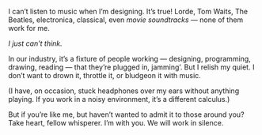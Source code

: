 

I can’t listen to music when I’m designing. It’s true! Lorde, Tom Waits, The Beatles, electronica,
classical, even *movie soundtracks* — none of them work for me.

*I just can’t think.*

In our industry, it’s a fixture of people working — designing, programming, drawing, reading — that
they’re plugged in, jamming’. But I relish my quiet. I don’t want to drown it, throttle it, or bludgeon
it with music.

(I have, on occasion, stuck headphones over my ears without anything playing. If you work in a noisy
environment, it’s a different calculus.)

But if you’re like me, but haven’t wanted to admit it to those around you? Take heart, fellow whisperer.
I’m with you. We will work in silence.